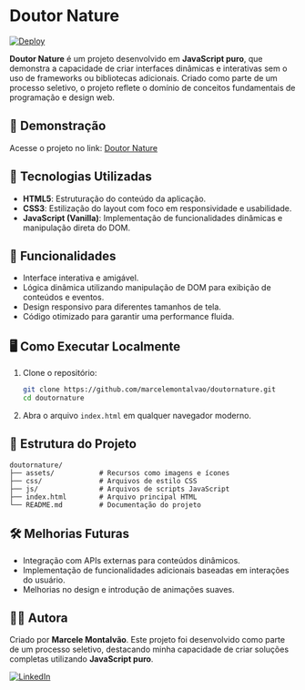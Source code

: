 # Doutor Nature  

[![Deploy](https://img.shields.io/badge/deploy-live-green)](https://marcelemontalvao.github.io/doutornature/)  

**Doutor Nature** é um projeto desenvolvido em **JavaScript puro**, que demonstra a capacidade de criar interfaces dinâmicas e interativas sem o uso de frameworks ou bibliotecas adicionais. Criado como parte de um processo seletivo, o projeto reflete o domínio de conceitos fundamentais de programação e design web.  

## 🌟 Demonstração  
Acesse o projeto no link: [Doutor Nature](https://marcelemontalvao.github.io/doutornature/)  

## 🚀 Tecnologias Utilizadas  
- **HTML5**: Estruturação do conteúdo da aplicação.  
- **CSS3**: Estilização do layout com foco em responsividade e usabilidade.  
- **JavaScript (Vanilla)**: Implementação de funcionalidades dinâmicas e manipulação direta do DOM.  

## 🎯 Funcionalidades  
- Interface interativa e amigável.  
- Lógica dinâmica utilizando manipulação de DOM para exibição de conteúdos e eventos.  
- Design responsivo para diferentes tamanhos de tela.  
- Código otimizado para garantir uma performance fluida.  

## 🖥️ Como Executar Localmente  

1. Clone o repositório:  
   ```bash
   git clone https://github.com/marcelemontalvao/doutornature.git
   cd doutornature
   ```  

2. Abra o arquivo `index.html` em qualquer navegador moderno.  

## 📂 Estrutura do Projeto  
```plaintext
doutornature/  
├── assets/           # Recursos como imagens e ícones  
├── css/              # Arquivos de estilo CSS  
├── js/               # Arquivos de scripts JavaScript  
├── index.html        # Arquivo principal HTML  
└── README.md         # Documentação do projeto  
```  

## 🛠️ Melhorias Futuras  
- Integração com APIs externas para conteúdos dinâmicos.  
- Implementação de funcionalidades adicionais baseadas em interações do usuário.  
- Melhorias no design e introdução de animações suaves.  

## 👩‍💻 Autora  
Criado por **Marcele Montalvão**. Este projeto foi desenvolvido como parte de um processo seletivo, destacando minha capacidade de criar soluções completas utilizando **JavaScript puro**.  

[![LinkedIn](https://img.shields.io/badge/LinkedIn-marcele--montalvao-blue)](https://www.linkedin.com/in/marcele-montalvao)  
